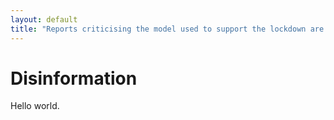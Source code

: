 ```yaml
---
layout: default
title: "Reports criticising the model used to support the lockdown are flawed"
---
```


# Disinformation

Hello world.
